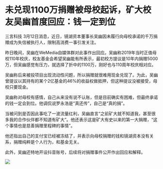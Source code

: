 # 未兑现1100万捐赠被母校起诉，矿大校友吴幽首度回应：钱一定到位

三言科技 3月12日消息，近日，镜湖资本董事长吴幽因未履行向母校承诺的千万捐赠成为失信被执行人，限制高消费一事引发关注。

昨日晚间，吴幽在WeMedia自媒体群对此事作出回应。吴幽称2019年当时正值母校110年校庆，校友基金会希望吴幽能有所表示，最初校方提议是10年内捐赠5000万，但吴幽感觉有压力，就选择了折中的1100万，刚好也与110周年校庆相对应。

吴幽称后来被投项目出现流动性问题，所以捐赠就很难用现金兑现了。为此，吴幽曾提议以其持有的某个2亿基金的46%的收益权做抵押，但这种提议没被接受，母校只要现金。

吴幽称对母校有感情，自己从来没有说不认账，但是目前确实有困难，但最终承诺的钱一定会到位。他调侃说罗永浩是“真还传”，自己是“真的捐”。

当被问到是否因此事吃了一波流量红利，吴幽直言“之前矿大就不知道我，甚至很多我的合作伙伴都不知道有矿大”。他还表示这是矿大有史以来的第一大捐赠，“这个事情也是慈善捐赠里程碑的事情”。

他还指出自己的支付宝已经被冻结了，并表示向母校捐赠的钱和镜湖资本没有关系，捐赠纯粹是个人行为，和基金无关。

此外，吴幽还特地开设抖音账号，后续将对捐赠事件公开作出回应和解释。

![](https://inews.gtimg.com/om_bt/OizpbceviV6sCl58_85T_GNuVqz7FuVVEzAvDg2yc1bKUAA/1000)

